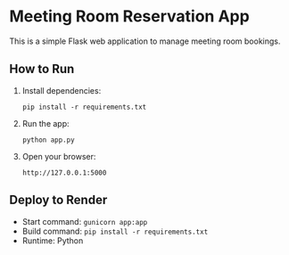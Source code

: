 # Meeting Room Reservation App

This is a simple Flask web application to manage meeting room bookings.

## How to Run

1. Install dependencies:
   ```
   pip install -r requirements.txt
   ```

2. Run the app:
   ```
   python app.py
   ```

3. Open your browser:
   ```
   http://127.0.0.1:5000
   ```

## Deploy to Render

- Start command: `gunicorn app:app`
- Build command: `pip install -r requirements.txt`
- Runtime: Python
